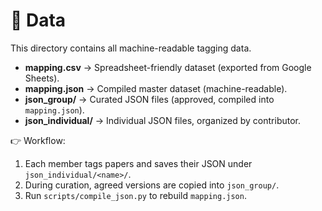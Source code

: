 # 📂 Data

This directory contains all machine-readable tagging data.

- **mapping.csv** → Spreadsheet-friendly dataset (exported from Google Sheets).
- **mapping.json** → Compiled master dataset (machine-readable).
- **json_group/** → Curated JSON files (approved, compiled into `mapping.json`).
- **json_individual/** → Individual JSON files, organized by contributor.

👉 Workflow:

1. Each member tags papers and saves their JSON under `json_individual/<name>/`.
2. During curation, agreed versions are copied into `json_group/`.
3. Run `scripts/compile_json.py` to rebuild `mapping.json`.
